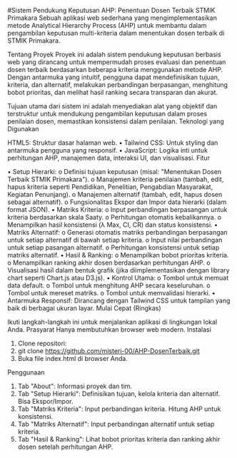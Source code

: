 #Sistem Pendukung Keputusan AHP: Penentuan Dosen Terbaik STMIK Primakara
Sebuah aplikasi web sederhana yang mengimplementasikan metode Analytical Hierarchy Process (AHP) untuk membantu dalam pengambilan keputusan multi-kriteria dalam menentukan dosen terbaik di STMIK Primakara.

Tentang Proyek
Proyek ini adalah sistem pendukung keputusan berbasis web yang dirancang untuk mempermudah proses evaluasi dan penentuan dosen terbaik berdasarkan beberapa kriteria menggunakan metode AHP. Dengan antarmuka yang intuitif, pengguna dapat mendefinisikan tujuan, kriteria, dan alternatif, melakukan perbandingan berpasangan, menghitung bobot prioritas, dan melihat hasil ranking secara transparan dan akurat.

Tujuan utama dari sistem ini adalah menyediakan alat yang objektif dan terstruktur untuk mendukung pengambilan keputusan dalam proses penilaian dosen, memastikan konsistensi dalam penilaian.
Teknologi yang Digunakan

  HTML5: Struktur dasar halaman web.
  •	Tailwind CSS: Untuk styling dan antarmuka pengguna yang responsif.
  •	JavaScript: Logika inti untuk perhitungan AHP, manajemen data, interaksi UI, dan visualisasi.
  Fitur
  
•	Setup Hierarki:
  o	Definisi tujuan keputusan (misal: "Menentukan Dosen Terbaik STMIK Primakara").
  o	Manajemen kriteria penilaian (tambah, edit, hapus kriteria seperti Pendidikan, Penelitian, Pengabdian Masyarakat, Kegiatan Penunjang).
  o	Manajemen alternatif (tambah, edit, hapus dosen sebagai alternatif).
  o	Fungsionalitas Ekspor dan Impor data hierarki (dalam format JSON).
•	Matriks Kriteria:
  o	Input perbandingan berpasangan untuk kriteria berdasarkan skala Saaty.
  o	Perhitungan otomatis kebalikannya.
  o	Menampilkan hasil konsistensi (λ Max, CI, CR) dan status konsistensi.
•	Matriks Alternatif:
  o	Generasi otomatis matriks perbandingan berpasangan untuk setiap alternatif di bawah setiap kriteria.
  o	Input nilai perbandingan untuk setiap pasangan alternatif.
  o	Perhitungan konsistensi untuk setiap matriks alternatif.
•	Hasil & Ranking:
  o	Menampilkan bobot prioritas kriteria.
  o	Menampilkan ranking akhir dosen berdasarkan perhitungan AHP.
  o	Visualisasi hasil dalam bentuk grafik (jika diimplementasikan dengan library chart seperti Chart.js atau D3.js).
•	Kontrol Utama:
  o	Tombol untuk memuat data default.
  o	Tombol untuk menghitung AHP secara keseluruhan.
  o	Tombol untuk mereset matriks.
  o	Tombol untuk memvalidasi hierarki.
•	Antarmuka Responsif: Dirancang dengan Tailwind CSS untuk tampilan yang baik di berbagai ukuran layar.
Mulai Cepat (Ringkas)

Ikuti langkah-langkah ini untuk menjalankan aplikasi di lingkungan lokal Anda.
Prasyarat
Hanya membutuhkan browser web modern.
Instalasi
1.	Clone repositori:
2.	git clone https://github.com/misteri-00/AHP-DosenTerbaik.git
3.	Buka file index.html di browser Anda.
   
Penggunaan
1.	Tab "About": Informasi proyek dan tim.
2.	Tab "Setup Hierarki": Definisikan tujuan, kelola kriteria dan alternatif. Bisa Ekspor/Impor.
3.	Tab "Matriks Kriteria": Input perbandingan kriteria. Hitung AHP untuk konsistensi.
4.	Tab "Matriks Alternatif": Input perbandingan alternatif untuk setiap kriteria.
5.	Tab "Hasil & Ranking": Lihat bobot prioritas kriteria dan ranking akhir dosen setelah perhitungan AHP.

